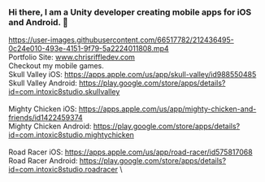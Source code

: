 ### Hi there, I am a Unity developer creating mobile apps for iOS and Android. 👋

https://user-images.githubusercontent.com/66517782/212436495-0c24e010-493e-4151-9f79-5a2224011808.mp4
\
Portfolio Site: www.chrisriffledev.com
\
Checkout my mobile games.
\
Skull Valley iOS:       https://apps.apple.com/us/app/skull-valley/id988550485 \
Skull Valley Android:   https://play.google.com/store/apps/details?id=com.intoxic8studio.skullvalley \
\
Mighty Chicken iOS:     https://apps.apple.com/us/app/mighty-chicken-and-friends/id1422459374 \
Mighty Chicken Android: https://play.google.com/store/apps/details?id=com.intoxic8studio.mightychicken \
\
Road Racer iOS:         https://apps.apple.com/us/app/road-racer/id575817068 \
Road Racer Android:     https://play.google.com/store/apps/details?id=com.intoxic8studio.roadracer \

<!--
**criffle629/criffle629** is a ✨ _special_ ✨ repository because its `README.md` (this file) appears on your GitHub profile.

Here are some ideas to get you started:

- 🔭 I’m currently working on ...
- 🌱 I’m currently learning ...
- 👯 I’m looking to collaborate on ...
- 🤔 I’m looking for help with ...
- 💬 Ask me about ...
- 📫 How to reach me: ...
- 😄 Pronouns: ...
- ⚡ Fun fact: ...
-->
